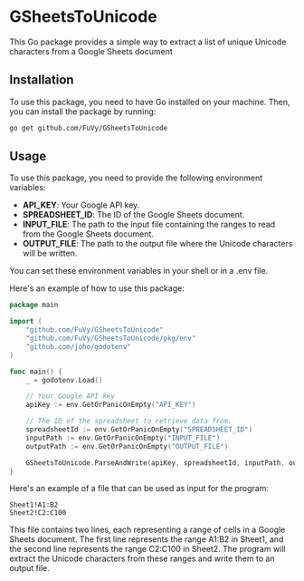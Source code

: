 # GSheetsToUnicode
 
This Go package provides a simple way to extract a list of unique Unicode characters from a Google Sheets document

## Installation
To use this package, you need to have Go installed on your machine. Then, you can install the package by running:

```bash
go get github.com/FuVy/GSheetsToUnicode
```
## Usage
To use this package, you need to provide the following environment variables:

- **API_KEY**: Your Google API key.
- **SPREADSHEET_ID**: The ID of the Google Sheets document.
- **INPUT_FILE**: The path to the input file containing the ranges to read from the Google Sheets document.
- **OUTPUT_FILE**: The path to the output file where the Unicode characters will be written.

You can set these environment variables in your shell or in a .env file.

Here's an example of how to use this package:

```go
package main

import (
	"github.com/FuVy/GSheetsToUnicode"
	"github.com/FuVy/GSheetsToUnicode/pkg/env"
	"github.com/joho/godotenv"
)

func main() {
	_ = godotenv.Load()

	// Your Google API key
	apiKey := env.GetOrPanicOnEmpty("API_KEY")

	// The ID of the spreadsheet to retrieve data from.
	spreadsheetId := env.GetOrPanicOnEmpty("SPREADSHEET_ID")
	inputPath := env.GetOrPanicOnEmpty("INPUT_FILE")
	outputPath := env.GetOrPanicOnEmpty("OUTPUT_FILE")

	GSheetsToUnicode.ParseAndWrite(apiKey, spreadsheetId, inputPath, outputPath)
}
```
Here's an example of a file that can be used as input for the program:
```
Sheet1!A1:B2
Sheet2!C2:C100
```
This file contains two lines, each representing a range of cells in a Google Sheets document. The first line represents the range A1:B2 in Sheet1, and the second line represents the range C2:C100 in Sheet2. The program will extract the Unicode characters from these ranges and write them to an output file.

